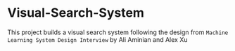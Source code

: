 # Visual-Search-System
This project builds a visual search system following the design from `Machine Learning System Design Interview` by Ali Aminian and Alex Xu

